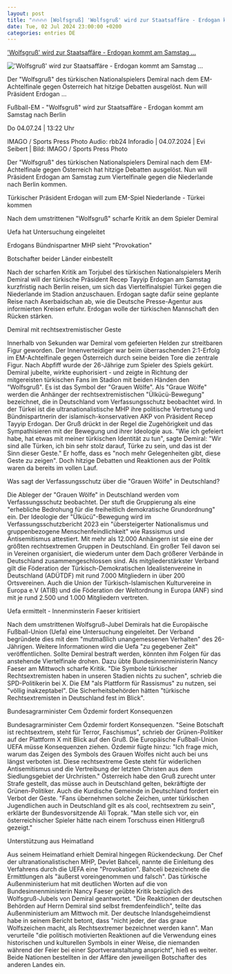 ```yaml
---
layout: post
title: "🔥🔥🔥🔥 [Wolfsgruß] 'Wolfsgruß' wird zur Staatsaffäre - Erdogan kommt am Samstag ..."
date: Tue, 02 Jul 2024 23:00:00 +0200
categories: entries DE
---
```

['Wolfsgruß' wird zur Staatsaffäre - Erdogan kommt am Samstag ...](https://www.rbb24.de/sport/beitrag/2024/07/berlin-sport-fussball-em-euro-2024-tuerkei-demiral-wolfsgruss-erdogan.html)

!['Wolfsgruß' wird zur Staatsaffäre - Erdogan kommt am Samstag ...](https://www.rbb24.de/content/dam/rbb/rbb/rbb24/2024/2024_07/imago-images/FotoJet-1-1.jpg.jpg/size=708x398.jpg)

Der "Wolfsgruß" des türkischen Nationalspielers Demiral nach dem EM-Achtelfinale gegen Österreich hat hitzige Debatten ausgelöst. Nun will Präsident Erdogan ...

Fußball-EM - "Wolfsgruß" wird zur Staatsaffäre - Erdogan kommt am Samstag nach Berlin

Do 04.07.24 | 13:22 Uhr

IMAGO / Sports Press Photo Audio: rbb24 Inforadio | 04.07.2024 | Evi Seibert | Bild: IMAGO / Sports Press Photo

Der "Wolfsgruß" des türkischen Nationalspielers Demiral nach dem EM-Achtelfinale gegen Österreich hat hitzige Debatten ausgelöst. Nun will Präsident Erdogan am Samstag zum Viertelfinale gegen die Niederlande nach Berlin kommen.

Türkischer Präsident Erdogan will zum EM-Spiel Niederlande - Türkei kommen

Nach dem umstrittenen "Wolfsgruß" scharfe Kritik an dem Spieler Demiral

Uefa hat Untersuchung eingeleitet

Erdogans Bündnispartner MHP sieht "Provokation"

Botschafter beider Länder einbestellt

Nach der scharfen Kritik am Torjubel des türkischen Nationalspielers Merih Demiral will der türkische Präsident Recep Tayyip Erdogan am Samstag kurzfristig nach Berlin reisen, um sich das Viertelfinalspiel Türkei gegen die Niederlande im Stadion anzuschauen. Erdogan sagte dafür seine geplante Reise nach Aserbaidschan ab, wie die Deutsche Presse-Agentur aus informierten Kreisen erfuhr. Erdogan wolle der türkischen Mannschaft den Rücken stärken.

Demiral mit rechtsextremistischer Geste

Innerhalb von Sekunden war Demiral vom gefeierten Helden zur streitbaren Figur geworden. Der Innenverteidiger war beim überraschenden 2:1-Erfolg im EM-Achtelfinale gegen Österreich durch seine beiden Tore die zentrale Figur. Nach Abpfiff wurde der 26-Jährige zum Spieler des Spiels gekürt. Demiral jubelte, wirkte euphorisiert - und zeigte in Richtung der mitgereisten türkischen Fans im Stadion mit beiden Händen den "Wolfsgruß". Es ist das Symbol der "Grauen Wölfe". Als "Graue Wölfe" werden die Anhänger der rechtsextremistischen "Ülkücü-Bewegung" bezeichnet, die in Deutschland vom Verfassungsschutz beobachtet wird. In der Türkei ist die ultranationalistische MHP ihre politische Vertretung und Bündnispartnerin der islamisch-konservativen AKP von Präsident Recep Tayyip Erdogan. Der Gruß drückt in der Regel die Zugehörigkeit und das Sympathisieren mit der Bewegung und ihrer Ideologie aus. "Wie ich gefeiert habe, hat etwas mit meiner türkischen Identität zu tun", sagte Demiral: "Wir sind alle Türken, ich bin sehr stolz darauf, Türke zu sein, und das ist der Sinn dieser Geste." Er hoffe, dass es "noch mehr Gelegenheiten gibt, diese Geste zu zeigen". Doch hitzige Debatten und Reaktionen aus der Politik waren da bereits im vollen Lauf.

Was sagt der Verfassungsschutz über die "Grauen Wölfe" in Deutschland?

Die Ableger der "Grauen Wölfe" in Deutschland werden vom Verfassungsschutz beobachtet. Der stuft die Gruppierung als eine "erhebliche Bedrohung für die freiheitlich demokratische Grundordnung" ein. Der Ideologie der "Ülkücü"-Bewegung wird im Verfassungsschutzbericht 2023 ein "übersteigerter Nationalismus und gruppenbezogene Menschenfeindlichkeit" wie Rassismus und Antisemitismus attestiert. Mit mehr als 12.000 Anhängern ist sie eine der größten rechtsextremen Gruppen in Deutschland. Ein großer Teil davon sei in Vereinen organisiert, die wiederum unter dem Dach größerer Verbände in Deutschland zusammengeschlossen sind. Als mitgliederstärkster Verband gilt die Föderation der Türkisch-Demokratischen Idealistenvereine in Deutschland (ADÜTDF) mit rund 7.000 Mitgliedern in über 200 Ortsvereinen. Auch die Union der Türkisch-Islamischen Kulturvereine in Europa e.V (ATIB) und die Föderation der Weltordnung in Europa (ANF) sind mit je rund 2.500 und 1.000 Mitgliedern vertreten.

Uefa ermittelt - Innenminsterin Faeser kritisiert

Nach dem umstrittenen Wolfsgruß-Jubel Demirals hat die Europäische Fußball-Union (Uefa) eine Untersuchung eingeleitet. Der Verband begründete dies mit dem "mutmaßlich unangemessenen Verhalten" des 26-Jährigen. Weitere Informationen wird die Uefa "zu gegebener Zeit" veröffentlichen. Sollte Demiral bestraft werden, könnten ihm Folgen für das anstehende Viertelfinale drohen. Dazu übte Bundesinnenministerin Nancy Faeser am Mittwoch scharfe Kritik. "Die Symbole türkischer Rechtsextremisten haben in unseren Stadien nichts zu suchen", schrieb die SPD-Politikerin bei X. Die EM "als Plattform für Rassismus" zu nutzen, sei "völlig inakzeptabel". Die Sicherheitsbehörden hätten "türkische Rechtsextremisten in Deutschland fest im Blick".

Bundesagrarminister Cem Özdemir fordert Konsequenzen

Bundesagrarminister Cem Özdemir fordert Konsequenzen. "Seine Botschaft ist rechtsextrem, steht für Terror, Faschismus", schrieb der Grünen-Politiker auf der Plattform X mit Blick auf den Gruß. Die Europäische Fußball-Union UEFA müsse Konsequenzen ziehen. Özdemir fügte hinzu: "Ich frage mich, warum das Zeigen des Symbols des Grauen Wolfes nicht auch bei uns längst verboten ist. Diese rechtsextreme Geste steht für widerlichen Antisemitismus und die Vertreibung der letzten Christen aus dem Siedlungsgebiet der Urchristen." Österreich habe den Gruß zurecht unter Strafe gestellt, das müsse auch in Deutschland gelten, bekräftigte der Grünen-Politiker. Auch die Kurdische Gemeinde in Deutschland fordert ein Verbot der Geste. "Fans übernehmen solche Zeichen, unter türkischen Jugendlichen auch in Deutschland gilt es als cool, rechtsextrem zu sein", erklärte der Bundesvorsitzende Ali Toprak. "Man stelle sich vor, ein österreichischer Spieler hätte nach einem Torschuss einen Hitlergruß gezeigt."

Unterstützung aus Heimatland

Aus seinem Heimatland erhielt Demiral hingegen Rückendeckung. Der Chef der ultranationalistischen MHP, Devlet Bahceli, nannte die Einleitung des Verfahrens durch die UEFA eine "Provokation". Bahceli bezeichnete die Ermittlungen als "äußerst voreingenommen und falsch". Das türkische Außenministerium hat mit deutlichen Worten auf die von Bundesinnenministerin Nancy Faeser geübte Kritik bezüglich des Wolfsgruß-Jubels von Demiral geantwortet. "Die Reaktionen der deutschen Behörden auf Herrn Demiral sind selbst fremdenfeindlich", teilte das Außenministerium am Mittwoch mit. Der deutsche Inlandsgeheimdienst habe in seinem Bericht betont, dass "nicht jeder, der das graue Wolfszeichen macht, als Rechtsextremer bezeichnet werden kann". Man verurteile "die politisch motivierten Reaktionen auf die Verwendung eines historischen und kulturellen Symbols in einer Weise, die niemanden während der Feier bei einer Sportveranstaltung anspricht", hieß es weiter. Beide Nationen bestellten in der Affäre den jeweiligen Botschafter des anderen Landes ein.

